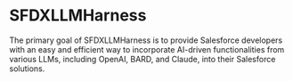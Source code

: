 # SFDXLLMHarness
The primary goal of SFDXLLMHarness is to provide Salesforce developers with an easy and efficient way to incorporate AI-driven functionalities from various LLMs, including OpenAI, BARD, and Claude, into their Salesforce solutions.
